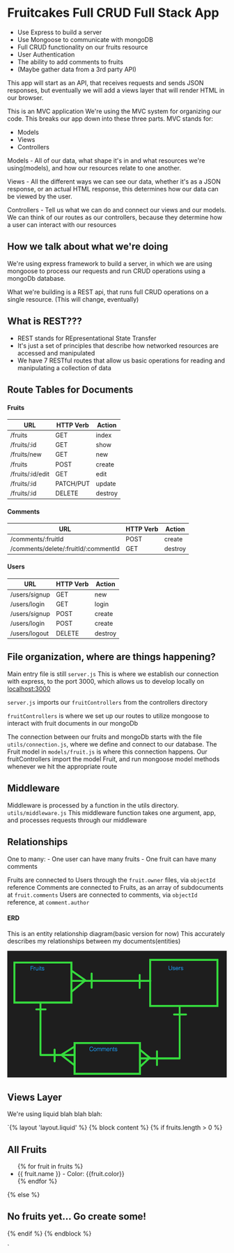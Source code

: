 # Fruitcakes Full CRUD Full Stack App

- Use Express to build a server
- Use Mongoose to communicate with mongoDB
- Full CRUD functionality on our fruits resource
- User Authentication
- The ability to add comments to fruits
- (Maybe gather data from a 3rd party API)

This app will start as an API, that receives requests and sends JSON responses, but eventually we will add a views layer that will render HTML in our browser.

This is an MVC application
We're using the MVC system for organizing our code.
This breaks our app down into these three parts.
MVC stands for: 
- Models
- Views
- Controllers

Models - All of our data, what shape it's in and what resources we're using(models), and how our resources relate to one another.

Views - All the different ways we can see our data, whether it's as a JSON response, or an actual HTML response, this determines how our data can be viewed by the user.

Controllers - Tell us what we can do and connect our views and our models. We can think of our routes as our controllers, because they determine how a user can interact with our resources

## How we talk about what we're doing

We're using express framework to build a server, in which we are using mongoose to process our requests and run CRUD operations using a mongoDb database.

What we're building is a REST api, that runs full CRUD operations on a single resource. (This will change, eventually)

## What is REST???

- REST stands for REpresentational State Transfer
- It's just a set of principles that describe how networked resources are accessed and manipulated
- We have 7 RESTful routes that allow us basic operations for reading and manipulating a collection of data

## Route Tables for Documents

#### Fruits

| **URL**            | **HTTP Verb** | **Action** |
|--------------------|---------------|------------|
| /fruits            | GET           | index      |
| /fruits/:id        | GET           | show       |
| /fruits/new        | GET           | new        |
| /fruits            | POST          | create     |
| /fruits/:id/edit   | GET           | edit       |
| /fruits/:id        | PATCH/PUT     | update     |
| /fruits/:id        | DELETE        | destroy    |

#### Comments

| **URL**            | **HTTP Verb** | **Action** |
|--------------------------------------|------------|------------|
| /comments/:fruitId                   | POST       | create     |
| /comments/delete/:fruitId/:commentId | GET        | destroy    |

#### Users

| **URL**            | **HTTP Verb** | **Action** |
|--------------------|---------------|------------|
| /users/signup      | GET           | new        |
| /users/login       | GET           | login      |
| /users/signup      | POST          | create     |
| /users/login       | POST          | create     |
| /users/logout      | DELETE        | destroy    |



## File organization, where are things happening?

Main entry file is still `server.js`
This is where we establish our connection with express, to the port 3000, which allows us to develop locally on [localhost:3000](http://localhost:3000/)

`server.js` imports our `fruitControllers` from the controllers directory

`fruitControllers` is where we set up our routes to utilize mongoose to interact with fruit documents in our mongoDb

The connection between our fruits and mongoDb starts with the file `utils/connection.js`, where we define and connect to our database. The Fruit model in `models/fruit.js` is where this connection happens. Our fruitControllers import the model Fruit, and run mongoose model methods whenever we hit the appropriate route

## Middleware

Middleware is processed by a function in the utils directory. `utils/middleware.js` This middleware function takes one argument, app, and processes requests through our middleware

## Relationships

One to many: 
    - One user can have many fruits
    - One fruit can have many comments

Fruits are connected to Users through the `fruit.owner` files, via `objectId` reference
Comments are connected to Fruits, as an array of subdocuments at `fruit.comments`
Users are connected to comments, via `objectId` reference, at `comment.author`

#### ERD

This is an entity relationship diagram(basic version for now)
This accurately describes my relationships between my documents(entities)

![entityRelationshipDiagram](images/ERD.png)

## Views Layer

We're using liquid blah blah blah: 

`{% layout 'layout.liquid' %}
{% block content %}
    <!-- we need to account for two conditions here -->
    <!--first, if we have fruits in our array -->
    <!-- second, if there are no fruits in the array-->
    {% if fruits.length > 0 %}
        <h2>All Fruits</h2>
        <ul>
            <!--now we can loop over our array of fruits and produce some html for every fruit we have-->
            <!-- our {%  %} syntax -> injects logic -->
            <!-- our {{  }} syntax -> injects data -->
            {% for fruit in fruits %}
                <li>{{ fruit.name }} - Color: {{fruit.color}}</li>
            {% endfor %}
        </ul>
    {% else %}
        <h2>No fruits yet... Go create some!</h2>
    {% endif %}
{% endblock %}

`